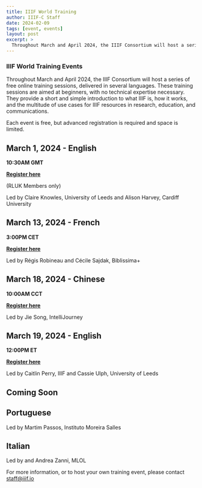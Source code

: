 ```yaml
---
title: IIIF World Training
author: IIIF-C Staff
date: 2024-02-09
tags: [event, events]
layout: post
excerpt: >
  Throughout March and April 2024, the IIIF Consortium will host a series of free online training sessions, delivered in several languages. 
---
```


### IIIF World Training Events

Throughout March and April 2024, the IIIF Consortium will host a series of free online training sessions, delivered in several languages. These training sessions are aimed at beginners, with no technical expertise necessary. They provide a short and simple introduction to what IIIF is, how it works, and the multitude of use cases for IIIF resources in research, education, and communications. 

Each event is free, but advanced registration is required and space is limited. 

## **March 1, 2024 - English**

**10:30AM GMT**

**[Register here](https://www.tickettailor.com/events/rluk/1152523)**

(RLUK Members only)

Led by Claire Knowles, University of Leeds and Alison Harvey, Cardiff University


## **March 13, 2024 - French**

**3:00PM CET**

**[Register here](https://stanford.zoom.us/meeting/register/tJEsc-ioqTotGNST3kXZm5_Zv0cSE7-OJFIP)**

Led by Régis Robineau and Cécile Sajdak, Biblissima+


## **March 18, 2024 - Chinese**

**10:00AM CCT**

**[Register here](https://stanford.zoom.us/meeting/register/tJ0rf-6pqjsoHdaySn3tj9aFEizCS1ZOARBr)**

Led by Jie Song, IntelliJourney


## **March 19, 2024 - English**
**12:00PM ET**

**[Register here](https://stanford.zoom.us/meeting/register/tJ0kduGvpz8iGdY_ZqLFRtv03U09DysQIHtL)**

Led by Caitlin Perry, IIIF and Cassie Ulph, University of Leeds


## **Coming Soon**

## **Portuguese**

Led by Martim Passos, Instituto Moreira Salles


## **Italian**

Led by and Andrea Zanni, MLOL


For more information, or to host your own training event, please contact staff@iiif.io
